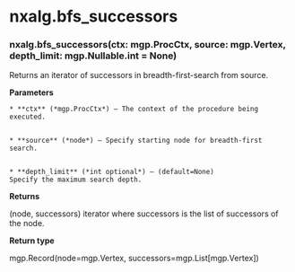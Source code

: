 # nxalg.bfs_successors


### nxalg.bfs_successors(ctx: mgp.ProcCtx, source: mgp.Vertex, depth_limit: mgp.Nullable.int = None)
Returns an iterator of successors in breadth-first-search from source.


**Parameters**

    
    * **ctx** (*mgp.ProcCtx*) – The context of the procedure being executed.


    * **source** (*node*) – Specify starting node for breadth-first search.


    * **depth_limit** (*int optional*) – (default=None)
    Specify the maximum search depth.



**Returns**

(node, successors) iterator where successors is the list of
    successors of the node.



**Return type**

mgp.Record(node=mgp.Vertex, successors=mgp.List[mgp.Vertex])
